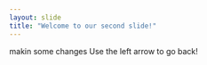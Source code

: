 ```yaml
---
layout: slide
title: "Welcome to our second slide!"
---
```

makin some changes
Use the left arrow to go back!
